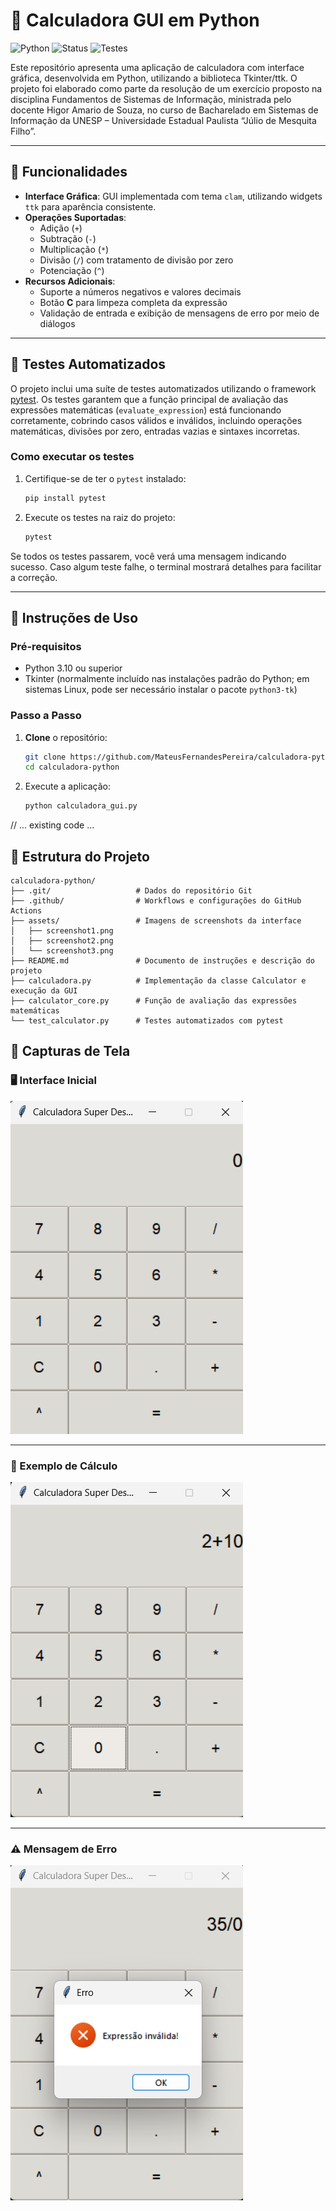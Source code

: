 # 🧮 Calculadora GUI em Python

![Python](https://img.shields.io/badge/python-3.10%2B-blue)
![Status](https://img.shields.io/badge/status-conclu%C3%ADdo-brightgreen)
![Testes](https://github.com/MateusFernandesPereira/calculadora-python/actions/workflows/python-app.yml/badge.svg)

Este repositório apresenta uma aplicação de calculadora com interface gráfica, desenvolvida em Python, utilizando a biblioteca Tkinter/ttk.
O projeto foi elaborado como parte da resolução de um exercício proposto na disciplina Fundamentos de Sistemas de Informação, ministrada pelo docente Higor Amario de Souza, no curso de Bacharelado em Sistemas de Informação da UNESP – Universidade Estadual Paulista “Júlio de Mesquita Filho”.

---

## 📑 Funcionalidades

- **Interface Gráfica**: GUI implementada com tema `clam`, utilizando widgets `ttk` para aparência consistente.  
- **Operações Suportadas**:  
  - Adição (`+`)  
  - Subtração (`-`)  
  - Multiplicação (`*`)  
  - Divisão (`/`) com tratamento de divisão por zero  
  - Potenciação (`^`)  
- **Recursos Adicionais**:  
  - Suporte a números negativos e valores decimais  
  - Botão **C** para limpeza completa da expressão  
  - Validação de entrada e exibição de mensagens de erro por meio de diálogos  

---

## 🧪 Testes Automatizados

O projeto inclui uma suíte de testes automatizados utilizando o framework [pytest](https://pytest.org/). Os testes garantem que a função principal de avaliação das expressões matemáticas (`evaluate_expression`) está funcionando corretamente, cobrindo casos válidos e inválidos, incluindo operações matemáticas, divisões por zero, entradas vazias e sintaxes incorretas.

### Como executar os testes

1. Certifique-se de ter o `pytest` instalado:
    ```bash
    pip install pytest
    ```

2. Execute os testes na raiz do projeto:
    ```bash
    pytest
    ```

Se todos os testes passarem, você verá uma mensagem indicando sucesso. Caso algum teste falhe, o terminal mostrará detalhes para facilitar a correção.

---

## 🏁 Instruções de Uso

### Pré‑requisitos

- Python 3.10 ou superior  
- Tkinter (normalmente incluído nas instalações padrão do Python; em sistemas Linux, pode ser necessário instalar o pacote `python3-tk`)

### Passo a Passo

1. **Clone** o repositório:  
   ```bash
   git clone https://github.com/MateusFernandesPereira/calculadora-python.git
   cd calculadora-python
   ```

2. Execute a aplicação:
    ```bash
    python calculadora_gui.py
    ```

// ... existing code ...
## 📂 Estrutura do Projeto

```plaintext
calculadora-python/
├── .git/                   # Dados do repositório Git
├── .github/                # Workflows e configurações do GitHub Actions
├── assets/                 # Imagens de screenshots da interface
│   ├── screenshot1.png
│   ├── screenshot2.png
│   └── screenshot3.png
├── README.md               # Documento de instruções e descrição do projeto
├── calculadora.py          # Implementação da classe Calculator e execução da GUI
├── calculator_core.py      # Função de avaliação das expressões matemáticas
└── test_calculator.py      # Testes automatizados com pytest

```
## 📸 Capturas de Tela

### 🖥️ Interface Inicial
![Interface Inicial](assets/screenshot1.png)

---

### 🔢 Exemplo de Cálculo
![Uso da Calculadora](assets/screenshot2.png)

---

### ⚠️ Mensagem de Erro
![Mensagem de Erro](assets/screenshot3.png)
